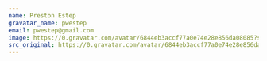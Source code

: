 ```yaml
---
name: Preston Estep
gravatar_name: pwestep
email: pwestep@gmail.com
image: https://0.gravatar.com/avatar/6844eb3accf77a0e74e28e856da08085?s=144&amp;d=https%3A%2F%2F0.gravatar.com%2Favatar%2Fad516503a11cd5ca435acc9bb6523536%3Fs%3D48&amp;r=G"
src_original: https://0.gravatar.com/avatar/6844eb3accf77a0e74e28e856da08085?s=48&amp;d=https%3A%2F%2F0.gravatar.com%2Favatar%2Fad516503a11cd5ca435acc9bb6523536%3Fs%3D48&amp;r=G"
---
```


